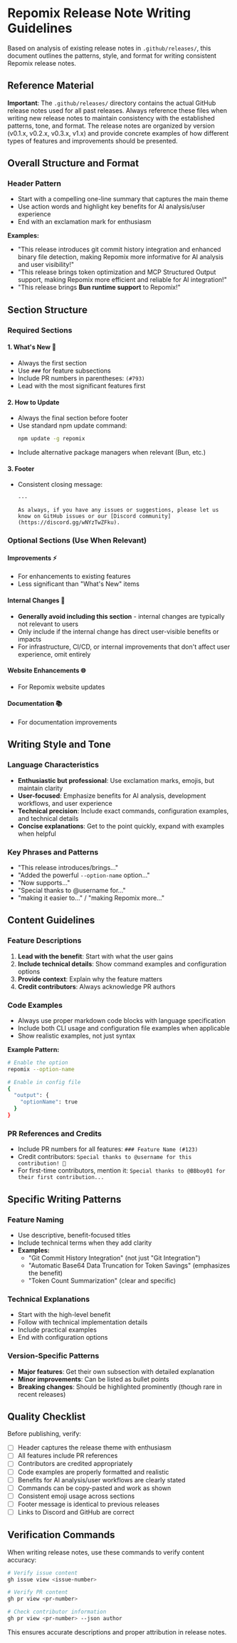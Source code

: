 # Repomix Release Note Writing Guidelines

Based on analysis of existing release notes in `.github/releases/`, this document outlines the patterns, style, and format for writing consistent Repomix release notes.

## Reference Material

**Important**: The `.github/releases/` directory contains the actual GitHub release notes used for all past releases. Always reference these files when writing new release notes to maintain consistency with the established patterns, tone, and format. The release notes are organized by version (v0.1.x, v0.2.x, v0.3.x, v1.x) and provide concrete examples of how different types of features and improvements should be presented.

## Overall Structure and Format

### Header Pattern
- Start with a compelling one-line summary that captures the main theme
- Use action words and highlight key benefits for AI analysis/user experience
- End with an exclamation mark for enthusiasm

**Examples:**
- "This release introduces git commit history integration and enhanced binary file detection, making Repomix more informative for AI analysis and user visibility!"
- "This release brings token optimization and MCP Structured Output support, making Repomix more efficient and reliable for AI integration!"
- "This release brings **Bun runtime support** to Repomix!"

## Section Structure

### Required Sections

#### 1. What's New 🚀
- Always the first section
- Use `###` for feature subsections
- Include PR numbers in parentheses: `(#793)`
- Lead with the most significant features first

#### 2. How to Update
- Always the final section before footer
- Use standard npm update command:
  ```bash
  npm update -g repomix
  ```
- Include alternative package managers when relevant (Bun, etc.)

#### 3. Footer
- Consistent closing message:
  ```
  ---
  
  As always, if you have any issues or suggestions, please let us know on GitHub issues or our [Discord community](https://discord.gg/wNYzTwZFku).
  ```

### Optional Sections (Use When Relevant)

#### Improvements ⚡
- For enhancements to existing features
- Less significant than "What's New" items

#### Internal Changes 🔧
- **Generally avoid including this section** - internal changes are typically not relevant to users
- Only include if the internal change has direct user-visible benefits or impacts
- For infrastructure, CI/CD, or internal improvements that don't affect user experience, omit entirely

#### Website Enhancements 🌐
- For Repomix website updates

#### Documentation 📚
- For documentation improvements

## Writing Style and Tone

### Language Characteristics
- **Enthusiastic but professional**: Use exclamation marks, emojis, but maintain clarity
- **User-focused**: Emphasize benefits for AI analysis, development workflows, and user experience
- **Technical precision**: Include exact commands, configuration examples, and technical details
- **Concise explanations**: Get to the point quickly, expand with examples when helpful

### Key Phrases and Patterns
- "This release introduces/brings..."
- "Added the powerful `--option-name` option..."
- "Now supports..." 
- "Special thanks to @username for..."
- "making it easier to..." / "making Repomix more..."

## Content Guidelines

### Feature Descriptions
1. **Lead with the benefit**: Start with what the user gains
2. **Include technical details**: Show command examples and configuration options
3. **Provide context**: Explain why the feature matters
4. **Credit contributors**: Always acknowledge PR authors

### Code Examples
- Always use proper markdown code blocks with language specification
- Include both CLI usage and configuration file examples when applicable
- Show realistic examples, not just syntax

**Example Pattern:**
```bash
# Enable the option
repomix --option-name

# Enable in config file
{
  "output": {
    "optionName": true
  }
}
```

### PR References and Credits
- Include PR numbers for all features: `### Feature Name (#123)`
- Credit contributors: `Special thanks to @username for this contribution! 🎉`
- For first-time contributors, mention it: `Special thanks to @BBboy01 for their first contribution...`

## Specific Writing Patterns

### Feature Naming
- Use descriptive, benefit-focused titles
- Include technical terms when they add clarity
- **Examples:**
  - "Git Commit History Integration" (not just "Git Integration")
  - "Automatic Base64 Data Truncation for Token Savings" (emphasizes the benefit)
  - "Token Count Summarization" (clear and specific)

### Technical Explanations
- Start with the high-level benefit
- Follow with technical implementation details
- Include practical examples
- End with configuration options

### Version-Specific Patterns
- **Major features**: Get their own subsection with detailed explanation
- **Minor improvements**: Can be listed as bullet points
- **Breaking changes**: Should be highlighted prominently (though rare in recent releases)

## Quality Checklist

Before publishing, verify:

- [ ] Header captures the release theme with enthusiasm
- [ ] All features include PR references
- [ ] Contributors are credited appropriately  
- [ ] Code examples are properly formatted and realistic
- [ ] Benefits for AI analysis/user workflows are clearly stated
- [ ] Commands can be copy-pasted and work as shown
- [ ] Consistent emoji usage across sections
- [ ] Footer message is identical to previous releases
- [ ] Links to Discord and GitHub are correct

## Verification Commands

When writing release notes, use these commands to verify content accuracy:

```bash
# Verify issue content
gh issue view <issue-number>

# Verify PR content  
gh pr view <pr-number>

# Check contributor information
gh pr view <pr-number> --json author
```

This ensures accurate descriptions and proper attribution in release notes.
